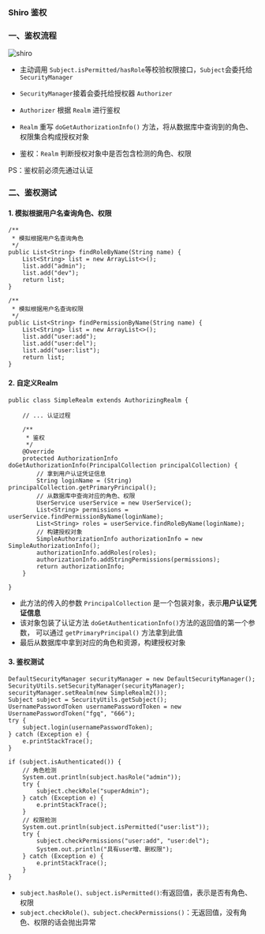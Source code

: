 ###  Shiro 鉴权
### 一、鉴权流程
![shiro](https://fgq233.github.io/imgs/java/shiro5.png)


* 主动调用 `Subject.isPermitted/hasRole`等校验权限接口，`Subject`会委托给`SecurityManager`

* `SecurityManager`接着会委托给授权器 `Authorizer`

* `Authorizer` 根据 `Realm` 进行鉴权

* `Realm` 重写 `doGetAuthorizationInfo()` 方法，将从数据库中查询到的角色、权限集合构成授权对象

* 鉴权：`Realm` 判断授权对象中是否包含检测的角色、权限

PS：鉴权前必须先通过认证



### 二、鉴权测试
#### 1. 模拟根据用户名查询角色、权限
```
/**
 * 模拟根据用户名查询角色
 */
public List<String> findRoleByName(String name) {
    List<String> list = new ArrayList<>();
    list.add("admin");
    list.add("dev");
    return list;
}

/**
 * 模拟根据用户名查询权限
 */
public List<String> findPermissionByName(String name) {
    List<String> list = new ArrayList<>();
    list.add("user:add");
    list.add("user:del");
    list.add("user:list");
    return list;
}
```

#### 2. 自定义Realm
```
public class SimpleRealm extends AuthorizingRealm {

    // ... 认证过程

    /**
     * 鉴权
     */
    @Override
    protected AuthorizationInfo doGetAuthorizationInfo(PrincipalCollection principalCollection) {
        // 拿到用户认证凭证信息
        String loginName = (String) principalCollection.getPrimaryPrincipal();
        // 从数据库中查询对应的角色、权限
        UserService userService = new UserService();
        List<String> permissions = userService.findPermissionByName(loginName);
        List<String> roles = userService.findRoleByName(loginName);
        // 构建授权对象
        SimpleAuthorizationInfo authorizationInfo = new SimpleAuthorizationInfo();
        authorizationInfo.addRoles(roles);
        authorizationInfo.addStringPermissions(permissions);
        return authorizationInfo;
    }

}
```

* 此方法的传入的参数 `PrincipalCollection` 是一个包装对象，表示**用户认证凭证信息**
* 该对象包装了认证方法 `doGetAuthenticationInfo()`方法的返回值的第一个参数，
可以通过 `getPrimaryPrincipal()` 方法拿到此值
* 最后从数据库中拿到对应的角色和资源，构建授权对象




#### 3. 鉴权测试
```
DefaultSecurityManager securityManager = new DefaultSecurityManager();
SecurityUtils.setSecurityManager(securityManager);
securityManager.setRealm(new SimpleRealm2());
Subject subject = SecurityUtils.getSubject();
UsernamePasswordToken usernamePasswordToken = new UsernamePasswordToken("fgq", "666");
try {
    subject.login(usernamePasswordToken);
} catch (Exception e) {
    e.printStackTrace();
}

if (subject.isAuthenticated()) {
    // 角色检测
    System.out.println(subject.hasRole("admin"));
    try {
        subject.checkRole("superAdmin");
    } catch (Exception e) {
        e.printStackTrace();
    }
    // 权限检测
    System.out.println(subject.isPermitted("user:list"));
    try {
        subject.checkPermissions("user:add", "user:del");
        System.out.println("具有user增、删权限");
    } catch (Exception e) {
        e.printStackTrace();
    }
}
```


* `subject.hasRole()、subject.isPermitted()`:有返回值，表示是否有角色、权限
* `subject.checkRole()、subject.checkPermissions()`：无返回值，没有角色、权限的话会抛出异常


 